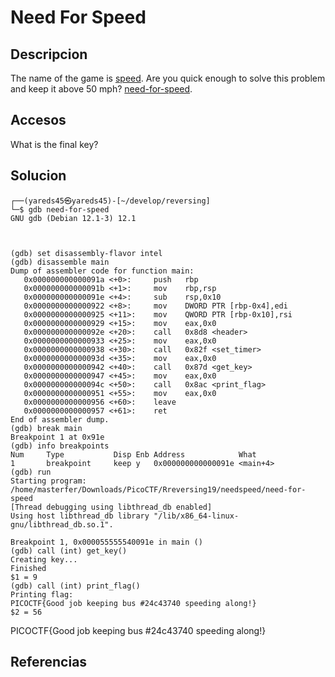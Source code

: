 # Need For Speed

## Descripcion
The name of the game is [speed](https://www.youtube.com/watch?v=8piqd2BWeGI). Are you quick enough to solve this problem and keep it above 50 mph? [need-for-speed](https://jupiter.challenges.picoctf.org/static/cd51b2c95be9f3626db6fe6665afb5a3/need-for-speed).

## Accesos
What is the final key?

## Solucion

```console                                                                                                   
┌──(yareds45㉿yareds45)-[~/develop/reversing]
└─$ gdb need-for-speed 
GNU gdb (Debian 12.1-3) 12.1



(gdb) set disassembly-flavor intel
(gdb) disassemble main
Dump of assembler code for function main:
   0x000000000000091a <+0>:     push   rbp
   0x000000000000091b <+1>:     mov    rbp,rsp
   0x000000000000091e <+4>:     sub    rsp,0x10
   0x0000000000000922 <+8>:     mov    DWORD PTR [rbp-0x4],edi
   0x0000000000000925 <+11>:    mov    QWORD PTR [rbp-0x10],rsi
   0x0000000000000929 <+15>:    mov    eax,0x0
   0x000000000000092e <+20>:    call   0x8d8 <header>
   0x0000000000000933 <+25>:    mov    eax,0x0
   0x0000000000000938 <+30>:    call   0x82f <set_timer>
   0x000000000000093d <+35>:    mov    eax,0x0
   0x0000000000000942 <+40>:    call   0x87d <get_key>
   0x0000000000000947 <+45>:    mov    eax,0x0
   0x000000000000094c <+50>:    call   0x8ac <print_flag>
   0x0000000000000951 <+55>:    mov    eax,0x0
   0x0000000000000956 <+60>:    leave  
   0x0000000000000957 <+61>:    ret    
End of assembler dump.
(gdb) break main
Breakpoint 1 at 0x91e
(gdb) info breakpoints
Num     Type           Disp Enb Address            What
1       breakpoint     keep y   0x000000000000091e <main+4>
(gdb) run
Starting program: /home/masterfer/Downloads/PicoCTF/Rreversing19/needspeed/need-for-speed 
[Thread debugging using libthread_db enabled]
Using host libthread_db library "/lib/x86_64-linux-gnu/libthread_db.so.1".

Breakpoint 1, 0x000055555540091e in main ()
(gdb) call (int) get_key()
Creating key...
Finished
$1 = 9
(gdb) call (int) print_flag()
Printing flag:
PICOCTF{Good job keeping bus #24c43740 speeding along!}
$2 = 56
```
PICOCTF{Good job keeping bus #24c43740 speeding along!}


## Referencias
